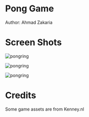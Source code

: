 Pong Game
=========

Author: Ahmad Zakaria

# Screen Shots 

![pongring](https://raw.githubusercontent.com/ring-lang/ring/master/applications/Pong2/0.png)

![pongring](https://raw.githubusercontent.com/ring-lang/ring/master/applications/Pong2/1.png)

![pongring](https://raw.githubusercontent.com/ring-lang/ring/master/applications/Pong2/2.png)

# Credits
  Some game assets are from Kenney.nl
